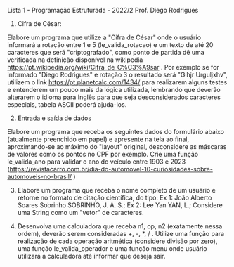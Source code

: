 Lista 1 - Programação Estruturada - 2022/2
Prof. Diego Rodrigues

1) Cifra de César:

Elabore um programa que utilize a "Cifra de César" onde o usuário informará a rotação entre 1 e 5
(le_valida_rotacao) e um texto de até 20 caracteres que será "criptografado", como ponto de partida dê uma
verificada na definição disponível na wikipedia https://pt.wikipedia.org/wiki/Cifra_de_C%C3%A9sar .
Por exemplo se for informado "Diego Rodrigues" e rotação 3 o resultado será "Glhjr Urguljxhv", utilizem o link
https://pt.planetcalc.com/1434/ para realizarem alguns testes e entenderem um pouco mais da lógica utilizada,
lembrando que deverão alterarem o idioma para Inglês para que seja desconsiderados caracteres especiais,
tabela ASCII poderá ajuda-los.

2) Entrada e saída de dados

Elabore um programa que receba os seguintes dados do formulário abaixo (atualmente preenchido em papel) e
apresente na tela ao final, aproximando-se ao máximo do "layout" original, desconsidere as máscaras de valores
como os pontos no CPF por exemplo. Crie uma função le_valida_ano para validar o ano do veículo entre
1903 e 2023 (https://revistacarro.com.br/dia-do-automovel-10-curiosidades-sobre-automoveis-no-brasil/ )

3) Elabore um programa que receba o nome completo de um usuário e retorne no
formato de citação científica, do tipo:
Ex 1:
João Alberto Soares Sobrinho
SOBRINHO, J. A. S.;
Ex 2:
Lee Yan
YAN, L.;
Considere uma String como um "vetor" de caracteres.

4) Desenvolva uma calculadora que receba n1, op, n2 (exatamente nessa ordem),
deverão serem consideradas +, -, *, / . Utilize uma função para realização de cada
operação aritmética (considere divisão por zero), uma função le_valida_operador e uma
função menu onde usuário utilizará a calculadora até informar que deseja sair.
